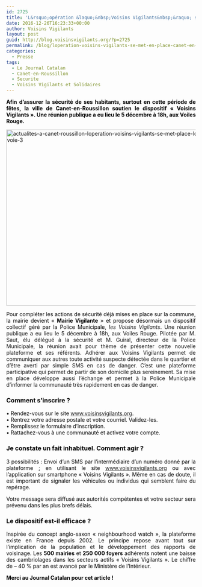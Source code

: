 ```yaml
---
id: 2725
title: 'L&rsquo;opération &laquo;&nbsp;Voisins Vigilants&nbsp;&raquo; se met en place à Canet-en-Roussillon'
date: 2016-12-26T16:23:33+00:00
author: Voisins Vigilants
layout: post
guid: http://blog.voisinsvigilants.org/?p=2725
permalink: /blog/loperation-voisins-vigilants-se-met-en-place-canet-en-roussillon/
categories:
  - Presse
tags:
  - Le Journal Catalan
  - Canet-en-Roussillon
  - Securite
  - Voisins Vigilants et Solidaires
---
```

<p style="text-align: justify;">
  <strong style="color: #000000;">Afin d’assurer la sécurité de ses habitants, surtout en cette période de fêtes, la ville de Canet-en-Roussillon soutien le dispositif « Voisins Vigilants ». Une réunion publique a eu lieu le 5 décembre à 18h, aux Voiles Rouge. </strong>
</p>

<p style="text-align: justify;">
  <a href="./../../images/2016/12/actualites-a-canet-roussillon-loperation-voisins-vigilants-se-met-place-lobjectif-zero-phyto-bonne-voie-3.jpg"><img class="aligncenter  wp-image-2726" src="./../../images/2016/12/actualites-a-canet-roussillon-loperation-voisins-vigilants-se-met-place-lobjectif-zero-phyto-bonne-voie-3.jpg" alt="actualites-a-canet-roussillon-loperation-voisins-vigilants-se-met-place-lobjectif-zero-phyto-bonne-voie-3" width="687" height="467" /></a>
</p>

<p style="color: #111111; text-align: justify;">
  <span style="color: #000000;">Pour compléter les actions de sécurité déjà mises en place sur la commune, la mairie devient « <strong>Mairie Vigilante</strong> » et propose désormais un dispositif collectif géré par la Police Municipale, <em>l</em><em style="color: #222222;">es Voisins Vigilants</em>. </span>Une réunion publique a eu lieu le 5 décembre à 18h, aux Voiles Rouge. Pilotée par M. Saut, élu délégué à la sécurité et M. Guiral, directeur de la Police Municipale, la réunion avait pour thème de présenter cette nouvelle plateforme et ses référents. Adhérer aux Voisins Vigilants permet de communiquer aux autres toute activité suspecte détectée dans le quartier et d’être averti par simple SMS en cas de danger. C’est une plateforme participative qui permet de partir de son domicile plus sereinement. Sa mise en place développe aussi l’échange et permet à la Police Municipale d’informer la communauté très rapidement en cas de danger.
</p>

<h3 style="color: #222222; text-align: justify;">
  <span style="color: #000000;">Comment s’inscrire ?</span>
</h3>

<p style="color: #222222; text-align: justify;">
  <span style="color: #000000;">• Rendez-vous sur le site <a href="www.voisinsvigilants.org">www.voisinsvigilants.org</a>.</span><br /> <span style="color: #000000;">• Rentrez votre adresse postale et votre courriel. Validez-les.</span><br /> <span style="color: #000000;">• Remplissez le formulaire d’inscription.</span><br /> <span style="color: #000000;">• Rattachez-vous à une communauté et activez votre compte.</span>
</p>

<h3 style="color: #222222; text-align: justify;">
  <span style="color: #000000;">Je constate un fait inhabituel. Comment agir ?</span>
</h3>

<p style="color: #222222; text-align: justify;">
  <span style="color: #000000;">3 possibilités : Envoi d’un SMS par l’intermédiaire d’un numéro donné par la plateforme ; en utilisant le site</span> <a href="www.voisinsvigilants.org">www.voisinsvigilants.org</a> <span style="color: #000000;">ou avec l’application sur smartphone « Voisins Vigilants ». Même en cas de doute, il est important de signaler les véhicules ou individus qui semblent faire du repérage.</span>
</p>

<p style="color: #222222; text-align: justify;">
  <span style="color: #000000;">Votre message sera diffusé aux autorités compétentes et votre secteur sera prévenu dans les plus brefs délais.</span>
</p>

<h3 style="color: #222222; text-align: justify;">
  <span style="color: #000000;">Le dispositif est-il efficace ?</span>
</h3>

<p style="color: #222222; text-align: justify;">
  <span style="color: #000000;">Inspirée du concept anglo-saxon « neighbourhood watch », la plateforme existe en France depuis 2002. Le principe repose avant tout sur l’implication de la population et le développement des rapports de voisinage. Les <strong>500 mairies</strong> et <strong>250 000 foyers</strong> adhérents notent une baisse des cambriolages dans les secteurs actifs « Voisins Vigilants ». Le chiffre de – 40 % par an est avancé par le Ministère de l’Intérieur.</span>
</p>

<p style="color: #222222; text-align: justify;">
  <span style="color: #000000;"><strong><span style="font-style: inherit;"><span style="font-style: inherit;"><span style="font-style: inherit;">Merci au Journal Catalan</span></span></span> <span style="font-style: inherit;">pour cet article !</span></strong></span>
</p>
